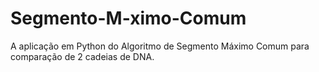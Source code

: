 # Segmento-M-ximo-Comum
A aplicação em Python do Algoritmo de Segmento Máximo Comum para comparação de 2 cadeias de DNA.
